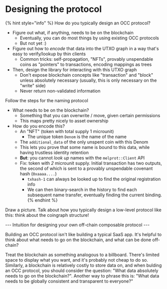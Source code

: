 # Designing the protocol

{% hint style="info" %}
How do you typically design an OCC protocol?

* Figure out what, if anything, needs to be on the blockchain
  * Eventually, you can do most things by using existing OCC protocols
  * But not yet :)
* Figure out how to _encode_ that data into the UTXO graph in a way that's easy to verify/lookup by thin clients
  * Common tricks: self-propagation, "NFTs", provably unspendable coins as "pointers" to transactions, encoding mappings as trees
* Then, design the library for interacting with this UTXO graph
  * Don't expose blockchain concepts like "transaction" and "block" unless absolutely necessary (usually, this is only necessary on the "write" side)
  * Never return non-validated information

Follow the steps for the naming protocol

* What needs to be on the blockchain?
  * Something that you can overwrite / move, given certain permissions
  * This maps pretty nicely to asset ownership
* How do you encode this?
  * An "NFT" (token with total supply 1 microunit)
    * The unique token `Denom` is the name of the name
  * The `additional_data` of the only unspent coin with this Denom
  * This lets you prove that some name is bound to this data, while having trustless identity retention
  * **But**: you cannot _look up_ names with the `melprot::Client` API
  * Fix: token with _2_ microunit supply. Initial transaction has two outputs, the second of which is sent to a provably unspendable covenant hash (`0xaaaa....`)
    * `txhash-1` can always be looked up to find the original registration info
    * We can then binary-search in the history to find each subsequent name transfer, eventually finding the current binding.
{% endhint %}

Draw a picture. Talk about how you typically design a low-level protocol like this: think about the coingraph structure!



\--- Intuition for designing your own off-chain composable protocol ---

Building an OCC protocol isn't like building a typical SaaS app. It's helpful to think about what needs to go on the blockchain, and what can be done off-chain?&#x20;

Treat the blockchain as something analogous to a billboard. There's limited space to display what you want, and it's probably not cheap to do so. Similarly, a blockchain is relatively costly to store data on, and when bulding an OCC protocol, you should consider the question: "What data absolutely needs to go on the blockchain?". Another way to phrase this is: "What data needs to be globally consistent and transparent to everyone?"
